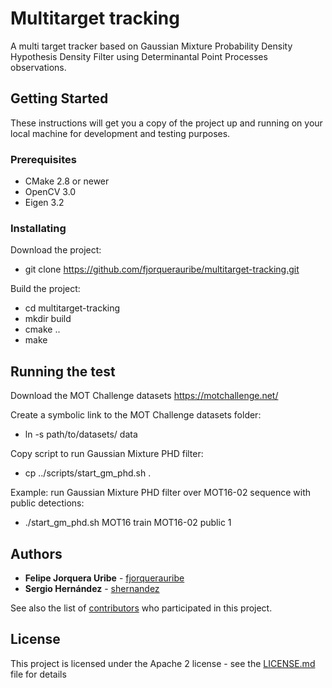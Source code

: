 # Multitarget tracking

A multi target tracker based on Gaussian Mixture Probability Density Hypothesis Density Filter using Determinantal Point Processes observations.

## Getting Started

These instructions will get you a copy of the project up and running on your local machine for development and testing purposes.

### Prerequisites

- CMake 2.8 or newer
- OpenCV 3.0
- Eigen 3.2

### Installating

Download the project:
- git clone https://github.com/fjorquerauribe/multitarget-tracking.git

Build the project:
- cd multitarget-tracking
- mkdir build
- cmake ..
- make

## Running the test

Download the MOT Challenge datasets https://motchallenge.net/

Create a symbolic link to the MOT Challenge datasets folder:
- ln -s path/to/datasets/ data

Copy script to run Gaussian Mixture PHD filter:
- cp ../scripts/start_gm_phd.sh .

Example: run Gaussian Mixture PHD filter over MOT16-02 sequence with public detections:
- ./start_gm_phd.sh MOT16 train MOT16-02 public 1

## Authors

* **Felipe Jorquera Uribe** - [fjorquerauribe](https://github.com/fjorquerauribe)
* **Sergio Hernández** - [shernandez](https://github.com/sherna90)

See also the list of [contributors](https://github.com/fjorquerauribe/multitarget-tracking/graphs/contributors) who participated in this project.

## License

This project is licensed under the Apache 2 license - see the [LICENSE.md](LICENSE.md) file for details